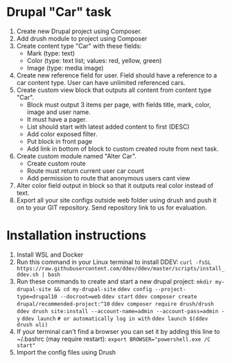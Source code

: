 # Drupal "Car" task

1.	Create new Drupal project using Composer.
2.	Add drush module to project using Composer
3.	Create content type "Car" with these fields:
    * Mark (type: text)
    * Color (type: text list; values: red, yellow, green)
    * Image (type: media image)
4.	Create new reference field for user. Field should have a reference to a car content type. User can have unlimited referenced cars.
5.	Create custom view block that outputs all content from content type "Car".
    * Block must output 3 items per page, with fields title, mark, color, image and user name.
    * It must have a pager.
    * List should start with latest added content to first (DESC)
    * Add color exposed filter.
    * Put block in front page
    * Add link in bottom of block to custom created route from next task.
6.	Create custom module named "Alter Car".
    * Create custom route
    * Route must return current user car count
    * Add permission to route that anonymous users cant view
7.	Alter color field output in block so that it outputs real color instead of text.
8.	Export all your site configs outside web folder using drush and push it on to your GIT repository. Send repository link to us for evaluation.

# Installation instructions

1. Install WSL and Docker
2. Run this command in your Linux terminal to install DDEV:
`curl -fsSL https://raw.githubusercontent.com/ddev/ddev/master/scripts/install_ddev.sh | bash`
3. Run these commands to create and start a new drupal project:
`mkdir my-drupal-site && cd my-drupal-site`
`ddev config --project-type=drupal10 --docroot=web`
`ddev start`
`ddev composer create drupal/recommended-project:^10`
`ddev composer require drush/drush`
`ddev drush site:install --account-name=admin --account-pass=admin -y`
`ddev launch`
`# or automatically log in with`
`ddev launch $(ddev drush uli)`
4. If your terminal can't find a browser you can set it by adding this line to ~/.bashrc (may require restart):
`export BROWSER="powershell.exe /C start"`
5. Import the config files using Drush
